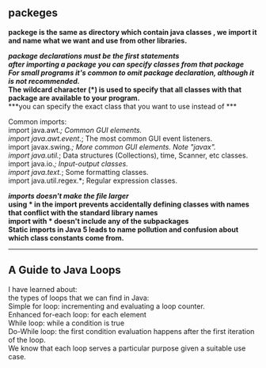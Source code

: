 ## packeges 
**packege is the same as directory which contain java classes , we import it and name what we want and use from other libraries.**

***package declarations must be the first statements*** <br>
***after importing a package you can specify classes from that package***<br>
***For small programs it's common to omit package declaration, although it is not recommended.***<br>
**The wildcard character (*) is used to specify that all classes with that package are available to your program.**<br>
***you can specify the exact class that you want to use instead of ***<br>

Common imports:<br>
import java.awt.*; Common GUI elements.<br>
import java.awt.event.*; The most common GUI event listeners.<br>
import javax.swing.*; More common GUI elements. Note "javax".<br>
import java.util.*; Data structures (Collections), time, Scanner, etc classes.<br>
import java.io.*; Input-output classes.<br>
import java.text.*; Some formatting classes.<br>
import java.util.regex.*; Regular expression classes.<br>


***imports doesn't make the file larger***<br>
**using * in the import prevents accidentally defining classes with names that conflict with the standard library names**<br>
**import with * doesn't include any of the subpackages**<br>
**Static imports in Java 5 leads to name pollution and confusion about which class constants come from.**<br>

<hr>

## A Guide to Java Loops

I have learned about:<br>
the types of loops that we can find in Java:<br>
Simple for loop: incrementing and evaluating a loop counter.<br>
Enhanced for-each loop: for each element<br>
While loop: while a condition is true<br>
Do-While loop: the first condition evaluation happens after the first iteration of the loop.<br>
We know that each loop serves a particular purpose given a suitable use case.